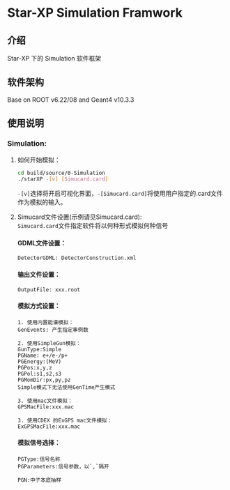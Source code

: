 # Star-XP Simulation Framwork

## 介绍
Star-XP 下的 Simulation 软件框架

## 软件架构

Base on ROOT v6.22/08 and Geant4 v10.3.3

## 使用说明


### Simulation:
1.  如何开始模拟：  
    ```bash
    cd build/source/0-Simulation
    ./starXP -[v] [Simucard.card]
    ```
    `-[v]`选择将开启可视化界面，`-[Simucard.card]`将使用用户指定的.card文件作为模拟的输入。
2.  Simucard文件设置(示例请见Simucard.card):  
    `Simucard.card`文件指定软件将以何种形式模拟何种信号

    #### GDML文件设置：  
        DetectorGDML: DetectorConstruction.xml

    #### 输出文件设置：
        OutputFile: xxx.root

    #### 模拟方式设置：   
        1. 使用内置能谱模拟：
        GenEvents: 产生指定事例数  
        
        2. 使用SimpleGun模拟：
        GunType:Simple  
        PGName: e+/e-/p+
        PGEnergy:(MeV)
        PGPos:x,y,z
        PGPol:s1,s2,s3
        PGMomDir:px,py,pz
        Simple模式下无法使用GenTime产生模式
        
        3. 使用mac文件模拟：
        GPSMacFile:xxx.mac

        3. 使用CDEX 的ExGPS mac文件模拟：
        ExGPSMacFile:xxx.mac

    #### 模拟信号选择：  
        PGType:信号名称
        PGParameters:信号参数，以`,`隔开  
        
        PGN:中子本底抽样




